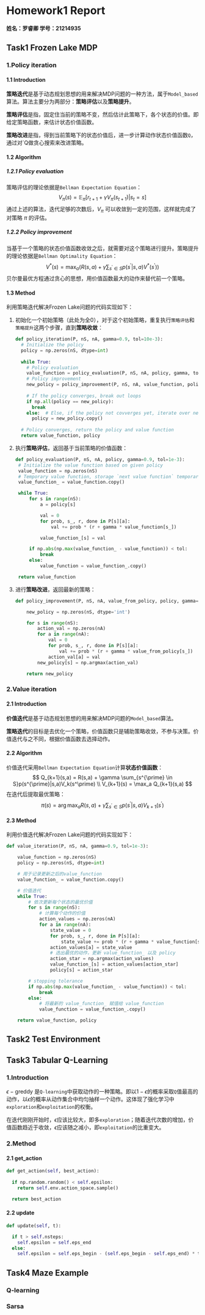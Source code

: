 # Homework1 Report

**姓名：罗睿卿		学号：21214935**

## Task1 Frozen Lake MDP

### 1.Policy iteration

#### 1.1 Introduction

**策略迭代**是基于动态规划思想的用来解决MDP问题的一种方法，属于`Model_based`算法。算法主要分为两部分：**策略评估**以及**策略提升**。

**策略评估**是指，固定住当前的策略不变，然后估计此策略下，各个状态的价值。即给定策略函数，来估计状态价值函数。

**策略改进**是指，得到当前策略下的状态价值后，进一步计算动作状态价值函数`Q`，通过对`Q做贪心搜索来改进策略。

#### 1.2 Algorithm

##### 1.2.1 Policy evaluation

策略评估的理论依据是`Bellman Expectation Equation`：
$$
V_{\pi}(s)=\mathbb{E}_{\pi}[r_{t+1} + \gamma V_{\pi}(s_{t+1})|s_t = s]
$$
通过上述的算法，迭代足够的次数后，$V_{\pi}$ 可以收敛到一定的范围，这样就完成了对策略 $\pi$ 的评估。

##### 1.2.2 Policy improvement

当基于一个策略的状态价值函数收敛之后，就需要对这个策略进行提升。策略提升的理论依据是`Bellman Optimality Equation`：
$$
V^*(s)=\max_a(R(s,a) + \gamma \sum_{s^{\prime} \in S}p(s^{\prime}|s,a)V^*(s^{\prime}))
$$
贝尔曼最优方程通过贪心的思想，用价值函数最大的动作来替代前一个策略。

#### 1.3 Method

利用策略迭代解决Frozen Lake问题的代码实现如下：

1. 初始化一个初始策略（此处为全0），对于这个初始策略，重复执行`策略评估`和`策略提升`这两个步骤，直到**策略收敛**：

   ```python
   def policy_iteration(P, nS, nA, gamma=0.9, tol=10e-3):
     # Initialize the policy
     policy = np.zeros(nS, dtype=int)
     
     while True:
       # Policy evaluation
       value_function = policy_evaluation(P, nS, nA, policy, gamma, tol)
       # Policy improvement
       new_policy = policy_improvement(P, nS, nA, value_function, policy, gamma)
           
       # If the policy converges, break out loops
       if np.all(policy == new_policy):
         break
       else:  # Else, if the policy not covverges yet, iterate over new policy
         policy = new_policy.copy()
   	
     # Policy converges, return the policy and value function
     return value_function, policy
   ```

2. 执行**策略评估**，返回基于当前策略的价值函数：

   ```python
   def policy_evaluation(P, nS, nA, policy, gamma=0.9, tol=1e-3):
   	# Initialize the value function based on given policy
   	value_function = np.zeros(nS)
   	# Temporary value function, storage `next value function` temporarily
   	value_function_ = value_function.copy()
   
   	while True:
   		for s in range(nS):
   			a = policy[s]
   
   			val = 0
   			for prob, s_, r, done in P[s][a]:
   				val += prob * (r + gamma * value_function[s_])
   
   			value_function_[s] = val
   
   		if np.abs(np.max(value_function_ - value_function)) < tol:
   			break
   		else:
   			value_function = value_function_.copy()
   
   	return value_function
   ```

3. 进行**策略改进**，返回最新的策略：

    ```python
    def policy_improvement(P, nS, nA, value_from_policy, policy, gamma=0.9):
    
    	new_policy = np.zeros(nS, dtype='int')
    
    	for s in range(nS):
    		action_val = np.zeros(nA)
    		for a in range(nA):
    			val = 0
    			for prob, s_, r, done in P[s][a]:
    				val += prob * (r + gamma * value_from_policy[s_])
    			action_val[a] = val
    		new_policy[s] = np.argmax(action_val)
    
    	return new_policy
    ```

### 2.Value iteration

#### 2.1 Introduction

**价值迭代**是基于动态规划思想的用来解决MDP问题的`Model_based`算法。

**策略迭代**的目标是去优化一个策略，价值函数只是辅助策略收敛，不参与决策。价值迭代与之不同，根据价值函数去选择动作。

#### 2.2 Algorithm

价值迭代采用`Bellman Expectation Equation`计算**状态价值函数**：
$$
Q_{k+1}(s,a) = R(s,a) + \gamma \sum_{s^{\prime} \in S}p(s^{\prime}|s,a)V_k(s^\prime)
\\
V_{k+1}(s) = \max_a Q_{k+1}(s,a)
$$
在迭代后提取最优策略：
$$
\pi(s) = \arg \max_a R(s,a) + \gamma \sum_{s^{\prime} \in S}p(s^{\prime}|s,a)V_{k+1}(s^\prime)
$$

#### 2.3 Method

利用价值迭代解决Frozen Lake问题的代码实现如下：

```python
def value_iteration(P, nS, nA, gamma=0.9, tol=1e-3):

	value_function = np.zeros(nS)
	policy = np.zeros(nS, dtype=int)

	# 用于记录更新之后的value_function
	value_function_ = value_function.copy()

	# 价值迭代
	while True:
		# 依次更新每个状态的最优价值
		for s in range(nS):
			# 计算每个动作的价值
			action_values = np.zeros(nA)
			for a in range(nA):
				state_value = 0
				for prob, s_, r, done in P[s][a]:
					state_value += prob * (r + gamma * value_function[s_])
				action_values[a] = state_value
				# 选出最优的动作，更新 value_function_ 以及 policy
				action_star = np.argmax(action_values)
				value_function_[s] = action_values[action_star]
				policy[s] = action_star

		# stopping tolerance
		if np.abs(np.max(value_function_ - value_function)) < tol:
			break
		else:
			# 将最新的 value_function_ 赋值给 value_function
			value_function = value_function_.copy()

	return value_function, policy
```

## Task2 Test Environment

## Task3 Tabular Q-Learning

### 1.Introduction

$\epsilon - \mathrm{greddy}$ 是`Q-learning`中获取动作的一种策略。即以$1-\epsilon$的概率采取`Q`值最高的动作，以$\epsilon$的概率从动作集合中均匀抽样一个动作。这体现了强化学习中`exploration`和`exploitation`的权衡。

在迭代刚刚开始时，$\epsilon$应该比较大，即多`exploration`；随着迭代次数的增加，价值函数趋近于收敛，$\epsilon$应该随之减小，即`exploitation`的比重变大。

### 2.Method

#### 2.1 get_action

```python
def get_action(self, best_action):
	
  if np.random.random() < self.epsilon:
    return self.env.action_space.sample()

  return best_action
```

#### 2.2 update

```python
def update(self, t):

  if t > self.nsteps:
    self.epsilon = self.eps_end
  else:
    self.epsilon = self.eps_begin - (self.eps_begin - self.eps_end) * t / self.nsteps
```

## Task4 Maze Example

### Q-learning



### Sarsa













